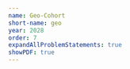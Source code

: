 ```yaml
---
name: Geo-Cohort
short-name: geo
year: 2028
order: 7
expandAllProblemStatements: true
showPDF: true
---
```

